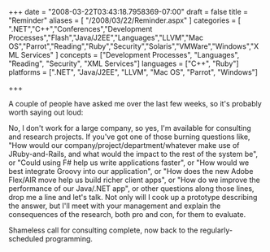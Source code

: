 +++
date = "2008-03-22T03:43:18.7958369-07:00"
draft = false
title = "Reminder"
aliases = [
	"/2008/03/22/Reminder.aspx"
]
categories = [
	".NET","C++","Conferences","Development Processes","Flash","Java/J2EE","Languages","LLVM","Mac OS","Parrot","Reading","Ruby","Security","Solaris","VMWare","Windows","XML Services"
]
concepts = ["Development Processes", "Languages", "Reading", "Security", "XML Services"]
languages = ["C++", "Ruby"]
platforms = [".NET", "Java/J2EE", "LLVM", "Mac OS", "Parrot", "Windows"]
 
+++
<p>A couple of people have asked me over the last few weeks, so it's probably worth saying out loud: </p> <p>No, I don't work for a large company, so yes, I'm available for consulting and research projects. If you've got one of those burning questions like, "How would our company/project/department/whatever make use of JRuby-and-Rails, and what would the impact to the rest of the system be", or "Could using F# help us write applications faster", or "How would we best integrate Groovy into our application", or "How does the new Adobe Flex/AIR move help us build richer client apps", or "How do we improve the performance of our Java/.NET app", or other questions along those lines, drop me a line and let's talk. Not only will I cook up a prototype describing the answer, but I'll meet with your management and explain the consequences of the research, both pro and con, for them to evaluate.</p> <p>Shameless call for consulting complete, now back to the regularly-scheduled programming.</p>
 
